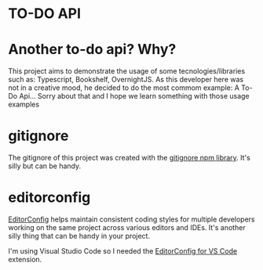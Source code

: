 # TO-DO API

# Another to-do api? Why?

This project aims to demonstrate the usage of some tecnologies/libraries such as: Typescript, Bookshelf, OvernightJS.
As this developer here was not in a creative mood, he decided to do the most commom example: A To-Do Api...
Sorry about that and I hope we learn something with those usage examples

# gitignore

The gitignore of this project was created with the [gitignore npm library](https://www.npmjs.com/package/gitignore).
It's silly but can be handy.

# editorconfig

[EditorConfig](https://editorconfig.org/) helps maintain consistent coding styles for multiple developers working on the same project across various editors and IDEs.
It's another silly thing that can be handy in your project.

I'm using Visual Studio Code so I needed the [EditorConfig for VS Code](https://marketplace.visualstudio.com/items?itemName=EditorConfig.EditorConfig) extension.